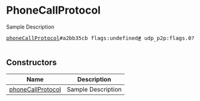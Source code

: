 # PhoneCallProtocol

Sample Description

<pre>
<a href="../constructor/phoneCallProtocol">phoneCallProtocol</a>#a2bb35cb flags:undefined<a href="../type/#.md">#</a> udp_p2p:flags.0?<a href="../type/true.md">true</a> udp_reflector:flags.1?<a href="../type/true.md">true</a> min_layer:undefined<a href="../type/int.md">int</a> max_layer:undefined<a href="../type/int.md">int</a> = undefined<a href="../type/PhoneCallProtocol.md">PhoneCallProtocol</a>;

</pre>

## Constructors

| Name | Description |
|------|-------------|
| [phoneCallProtocol](../constructor/phoneCallProtocol.md) | Sample Description |

